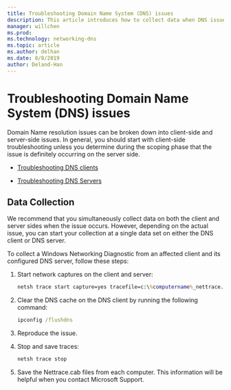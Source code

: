 ```yaml
---
title: Troubleshooting Domain Name System (DNS) issues
description: This article introduces how to collect data when DNS issues occur.
manager: willchen
ms.prod: 
ms.technology: networking-dns
ms.topic: article
ms.author: delhan
ms.date: 8/8/2019
author: Deland-Han
---
```


# Troubleshooting Domain Name System (DNS) issues
 
Domain Name resolution issues can be broken down into client-side and server-side issues. In general, you should start with client-side troubleshooting unless you determine during the scoping phase that the issue is definitely occurring on the server side.

- [Troubleshooting DNS clients](trobuleshoot-dns-client.md)

- [Troubleshooting DNS Servers](troubleshoot-dns-server.md)
 
## Data Collection
 
We recommend that you simultaneously collect data on both the client and server sides when the issue occurs. However, depending on the actual issue, you can start your collection at a single data set on either the DNS client or DNS server.
 
To collect a Windows Networking Diagnostic from an affected client and its configured DNS server, follow these steps:

1. Start network captures on the client and server:

   ```cmd
   netsh trace start capture=yes tracefile=c:\%computername%_nettrace.etl
   ```

2. Clear the DNS cache on the DNS client by running the following command:

   ```cmd
   ipconfig /flushdns
   ```

3. Reproduce the issue.

4. Stop and save traces:

   ```cmd
   netsh trace stop
   ```

5. Save the Nettrace.cab files from each computer. This information will be helpful when you contact Microsoft Support.